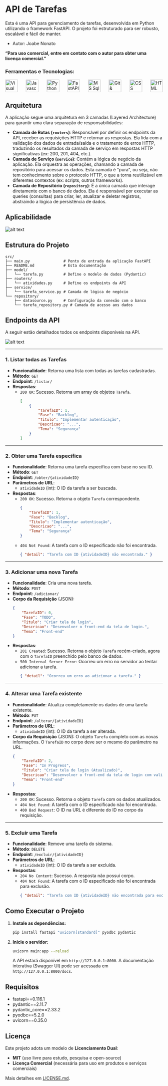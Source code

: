 # API de Tarefas
Esta é uma API para gerenciamento de tarefas, desenvolvida em Python utilizando o framework FastAPI. O projeto foi estruturado para ser robusto, escalável e fácil de manter.
- Autor: Joabe Nonato

**“Para uso comercial, entre em contato com o autor para obter uma licença comercial.”**

### Ferramentas e Tecnologias:
<div style="display: flex; gap: 20px; width: 100%; justify-content: space-between; " >

<img title="Visual Studio & Visual Code" alt="Visual Studio & Visual Code" src="https://cdn.jsdelivr.net/gh/devicons/devicon/icons/vscode/vscode-original.svg" width="40" height="40" />

<img title="Javascript" alt="Javascript" src="https://cdn.jsdelivr.net/gh/devicons/devicon/icons/javascript/javascript-original.svg" width="40" height="40" />

<img title="Python" alt="Python" src="https://cdn.jsdelivr.net/gh/devicons/devicon/icons/python/python-original.svg" width="40" height="40" />             

<img src="https://cdn.simpleicons.org/fastapi/00a39b" alt="FastAPI" width="40" height="40">

<img title="MS Sql Server" alt="MS Sql Server" src="https://cdn.jsdelivr.net/gh/devicons/devicon/icons/microsoftsqlserver/microsoftsqlserver-plain.svg" width="40" height="40" />

<img title="Git & GitHub" alt="Git & GitHub" src="https://cdn.jsdelivr.net/gh/devicons/devicon/icons/git/git-original.svg"  width="40" height="40" />

<img title="CSS" alt="CSS" src="https://cdn.jsdelivr.net/gh/devicons/devicon/icons/css3/css3-original.svg" width="40" height="40" />     

<img title="HTML" alt="HTML" src="https://cdn.jsdelivr.net/gh/devicons/devicon/icons/html5/html5-original.svg" width="40" height="40" />          

</div>   

## Arquitetura

A aplicação segue uma arquitetura em 3 camadas (Layered Architecture) para garantir uma clara separação de responsabilidades:

-   **Camada de Rotas (`routers`)**: Responsável por definir os endpoints da API, receber as requisições HTTP e retornar as respostas. Ela lida com a validação dos dados de entrada/saída e o tratamento de erros HTTP, traduzindo os resultados da camada de serviço em respostas HTTP significativas (ex: 200, 201, 404, etc.).
-   **Camada de Serviço (`service`)**: Contém a lógica de negócio da aplicação. Ela orquestra as operações, chamando a camada de repositório para acessar os dados. Esta camada é "pura", ou seja, não tem conhecimento sobre o protocolo HTTP, o que a torna reutilizável em diferentes contextos (ex: scripts, outros frameworks).
-   **Camada de Repositório (`repository`)**: É a única camada que interage diretamente com o banco de dados. Ela é responsável por executar as queries (consultas) para criar, ler, atualizar e deletar registros, abstraindo a lógica de persistência de dados.


## Aplicabilidade
![alt text](src/resource/video/jsn_APP.gif)


## Estrutura do Projeto

```
src/
├── main.py               # Ponto de entrada da aplicação FastAPI
├── README.md             # Esta documentação
├── model/
│   └── tarefa.py         # Define o modelo de dados (Pydantic)
├── routers/
│   └── atividades.py     # Define os endpoints da API
├── service/
│   └── tarefa_service.py # Camada de lógica de negócio
└── repository/
    ├── datasource.py     # Configuração da conexão com o banco
    └── tarefa_repository.py # Camada de acesso aos dados
```

## Endpoints da API

A seguir estão detalhados todos os endpoints disponíveis na API.

![alt text](src/resource/image/jsn_API.png)


---

### 1. Listar todas as Tarefas

-   **Funcionalidade**: Retorna uma lista com todas as tarefas cadastradas.
-   **Método**: `GET`
-   **Endpoint**: `/listar/`
-   **Respostas**:
    -   `200 OK`: Sucesso. Retorna um array de objetos `Tarefa`.
        ```json
        [
            {
                "TarefaID": 1,
                "Fase": "Backlog",
                "Titulo": "Implementar autenticação",
                "Descricao": "...",
                "Tema": "Segurança"
            }
        ]
        ```

---

### 2. Obter uma Tarefa específica

-   **Funcionalidade**: Retorna uma tarefa específica com base no seu ID.
-   **Método**: `GET`
-   **Endpoint**: `/obter/{atividadeID}`
-   **Parâmetros de URL**:
    -   `atividadeID` (int): O ID da tarefa a ser buscada.
-   **Respostas**:
    -   `200 OK`: Sucesso. Retorna o objeto `Tarefa` correspondente.
        ```json
        {
            "TarefaID": 1,
            "Fase": "Backlog",
            "Titulo": "Implementar autenticação",
            "Descricao": "...",
            "Tema": "Segurança"
        }
        ```
    -   `404 Not Found`: A tarefa com o ID especificado não foi encontrada.
        ```json
        { "detail": "Tarefa com ID {atividadeID} não encontrada." }
        ```

---

### 3. Adicionar uma nova Tarefa

-   **Funcionalidade**: Cria uma nova tarefa.
-   **Método**: `POST`
-   **Endpoint**: `/adicionar/`
-   **Corpo da Requisição** (JSON):
    ```json
    {
        "TarefaID": 0,
        "Fase": "TODO",
        "Titulo": "Criar tela de login",
        "Descricao": "Desenvolver o front-end da tela de login.",
        "Tema": "Front-end"
    }
    ```
-   **Respostas**:
    -   `201 Created`: Sucesso. Retorna o objeto `Tarefa` recém-criado, agora com o `TarefaID` preenchido pelo banco de dados.
    -   `500 Internal Server Error`: Ocorreu um erro no servidor ao tentar adicionar a tarefa.
        ```json
        { "detail": "Ocorreu um erro ao adicionar a tarefa." }
        ```

---

### 4. Alterar uma Tarefa existente

-   **Funcionalidade**: Atualiza completamente os dados de uma tarefa existente.
-   **Método**: `PUT`
-   **Endpoint**: `/alterar/{atividadeID}`
-   **Parâmetros de URL**:
    -   `atividadeID` (int): O ID da tarefa a ser alterada.
-   **Corpo da Requisição** (JSON): O objeto `Tarefa` completo com as novas informações. O `TarefaID` no corpo deve ser o mesmo do parâmetro na URL.
    ```json
    {
        "TarefaID": 2,
        "Fase": "In Progress",
        "Titulo": "Criar tela de login (Atualizado)",
        "Descricao": "Desenvolver o front-end da tela de login com validação.",
        "Tema": "Front-end"
    }
    ```
-   **Respostas**:
    -   `200 OK`: Sucesso. Retorna o objeto `Tarefa` com os dados atualizados.
    -   `404 Not Found`: A tarefa com o ID especificado não foi encontrada.
    -   `400 Bad Request`: O ID na URL é diferente do ID no corpo da requisição.

---

### 5. Excluir uma Tarefa

-   **Funcionalidade**: Remove uma tarefa do sistema.
-   **Método**: `DELETE`
-   **Endpoint**: `/excluir/{atividadeID}`
-   **Parâmetros de URL**:
    -   `atividadeID` (int): O ID da tarefa a ser excluída.
-   **Respostas**:
    -   `204 No Content`: Sucesso. A resposta não possui corpo.
    -   `404 Not Found`: A tarefa com o ID especificado não foi encontrada para exclusão.
        ```json
        { "detail": "Tarefa com ID {atividadeID} não encontrada para exclusão." }
        ```

## Como Executar o Projeto

1.  **Instale as dependências:**
    ```bash
    pip install fastapi "uvicorn[standard]" pyodbc pydantic
    ```
2.  **Inicie o servidor:**
    ```bash
    uvicorn main:app --reload
    ```
    A API estará disponível em `http://127.0.0.1:8000`. A documentação interativa (Swagger UI) pode ser acessada em `http://127.0.0.1:8000/docs`.

## Requisitos
- fastapi==0.116.1
- pydantic==2.11.7
- pydantic_core==2.33.2
- pyodbc==5.2.0
- uvicorn==0.35.0

## Licença
Este projeto adota um modelo de **Licenciamento Dual**:
- **MIT** (uso livre para estudo, pesquisa e open-source)  
- **Licença Comercial** (necessária para uso em produtos e serviços comerciais)  

Mais detalhes em [LICENSE.md](LICENSE.md).

